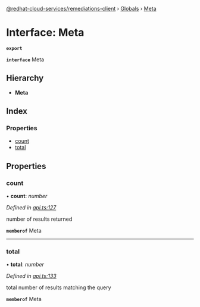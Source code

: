 [@redhat-cloud-services/remediations-client](../README.md) › [Globals](../globals.md) › [Meta](meta.md)

# Interface: Meta

**`export`** 

**`interface`** Meta

## Hierarchy

* **Meta**

## Index

### Properties

* [count](meta.md#count)
* [total](meta.md#total)

## Properties

###  count

• **count**: *number*

*Defined in [api.ts:127](https://github.com/RedHatInsights/javascript-clients.gi/blob/master/packages/remediations/api.ts#L127)*

number of results returned

**`memberof`** Meta

___

###  total

• **total**: *number*

*Defined in [api.ts:133](https://github.com/RedHatInsights/javascript-clients.gi/blob/master/packages/remediations/api.ts#L133)*

total number of results matching the query

**`memberof`** Meta
